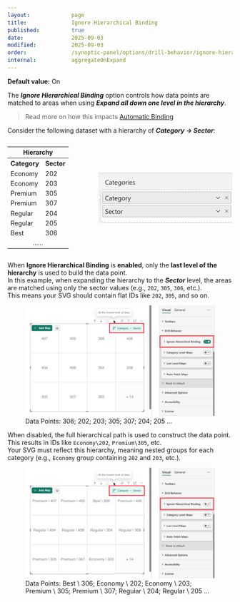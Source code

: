 ```yaml
---
layout:             page
title:              Ignore Hierarchical Binding
published:          true
date:               2025-09-03
modified:           2025-09-03
order:              /synoptic-panel/options/drill-behavior/ignore-hierarchical-binding
internal:           aggregateOnExpand
---
```

**Default value:** On

The ***Ignore Hierarchical Binding*** option controls how data points are matched to areas when using ***Expand all down one level in the hierarchy***.

> Read more on how this impacts [Automatic Binding](./../../concepts/data-binding.md#automatic-binding-when-hierarchy-is-expanded)

Consider the following dataset with a hierarchy of ***Category → Sector***:

<div style="display:flex;">
    <table width="50%">
    <tr><th colspan="3">Hierarchy</th></tr>
    <tr>
        <th>Category</th>
        <th>Sector</th>
    </tr>
    <tr>
        <td>Economy</td>
        <td>202</td>
    </tr>
    <tr>
        <td>Economy</td>
        <td>203</td>
    </tr>
    <tr>
        <td>Premium</td>
        <td>305</td>
    </tr>
    <tr>
        <td>Premium</td>
        <td>307</td>
    </tr>
    <tr>
        <td>Regular</td>
        <td>204</td>
    </tr>
    <tr>
        <td>Regular</td>
        <td>205</td>
    </tr>
        <tr>
        <td>Best</td>
        <td>306</td>
    </tr>
    <tr>
        <td colspan="2" style="text-align:center;" >......</td>
    </tr>
</table>
 <img src="images/catergories-field-2-levels.png" style="width:300px; align-self:center;" >
</div>

When **Ignore Hierarchical Binding** is **enabled**, only the **last level of the hierarchy** is used to build the data point.  
In this example, when expanding the hierarchy to the ***Sector*** level, the areas are matched using only the sector values (e.g., `202`, `305`, `306`, etc.).  
This means your SVG should contain flat IDs like `202`, `305`, and so on.

<figure>
    <img src="images/ignore-hierarchical-binding-on.png" >
    <figcaption>
        Data Points: 306; 202; 203; 305; 307; 204; 205 ...
    </figcaption>
</figure>

When disabled, the full hierarchical path is used to construct the data point.  
This results in IDs like `Economy\202`, `Premium\305`, etc.  
Your SVG must reflect this hierarchy, meaning nested groups for each category (e.g., `Economy` group containing `202` and `203`, etc.).

<figure>
    <img src="images/ignore-hierarchical-binding-off.png" >
    <figcaption>
        Data Points: Best \ 306; Economy \ 202; Economy \ 203; Premium \ 305; Premium \ 307; Regular \ 204; Regular \ 205 ...
    </figcaption>
</figure>